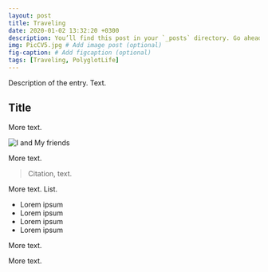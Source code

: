```yaml
---
layout: post
title: Traveling
date: 2020-01-02 13:32:20 +0300
description: You’ll find this post in your `_posts` directory. Go ahead and edit it and re-build the site to see your changes. # Add post description (optional)
img: PicCV5.jpg # Add image post (optional)
fig-caption: # Add figcaption (optional)
tags: [Traveling, PolyglotLife]
---
```


Description of the entry. Text.

## Title
More text.

![I and My friends]({{site.baseurl}}/assets/img/collage_travel.jpg)

More text.

>Citation, text.

More text.
List.

* Lorem ipsum
* Lorem ipsum
* Lorem ipsum
* Lorem ipsum

More text.

More text.
